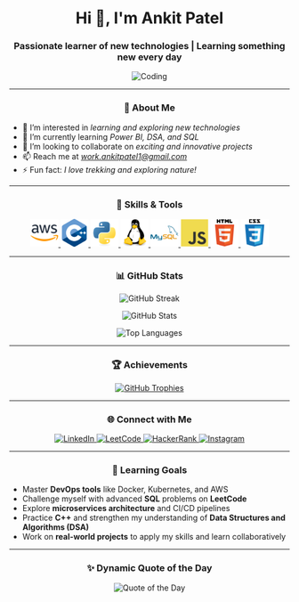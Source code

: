 <h1 align="center">Hi 👋, I'm Ankit Patel</h1>
<h3 align="center">Passionate learner of new technologies | Learning something new every day</h3>

<div align="center">
  <img alt="Coding" width="500" src="https://camo.githubusercontent.com/4d9f5ecceb711eec6e2018f38a5677dc657c9738d4a65ba3b928c41c0a45b439/68747470733a2f2f6d69726f2e6d656469756d2e636f6d2f6d61782f313336302f302a37513379765349765f7430696f4a2d5a2e676966" />
</div>

---

<h3 align="center">🌟 About Me</h3>

- 👀 I’m interested in *learning and exploring new technologies*  
- 🌱 I’m currently learning *Power BI, DSA, and SQL*  
- 👯 I’m looking to collaborate on *exciting and innovative projects*  
- 📫 Reach me at *work.ankitpatel1@gmail.com*  
- ⚡ Fun fact: *I love trekking and exploring nature!*

---

<h3 align="center">🚀 Skills & Tools</h3>
<p align="center">
  <a href="https://aws.amazon.com/" target="_blank" rel="noreferrer">
    <img src="https://raw.githubusercontent.com/devicons/devicon/master/icons/amazonwebservices/amazonwebservices-original-wordmark.svg" alt="aws" width="50" height="50" />
  </a>
  <a href="https://www.w3schools.com/cpp/" target="_blank" rel="noreferrer">
    <img src="https://raw.githubusercontent.com/devicons/devicon/master/icons/cplusplus/cplusplus-original.svg" alt="cplusplus" width="50" height="50" />
  </a>
  <a href="https://www.python.org/" target="_blank" rel="noreferrer">
    <img src="https://raw.githubusercontent.com/devicons/devicon/master/icons/python/python-original.svg" alt="python" width="50" height="50" />
  </a>
  <a href="https://www.linux.org/" target="_blank" rel="noreferrer">
    <img src="https://raw.githubusercontent.com/devicons/devicon/master/icons/linux/linux-original.svg" alt="linux" width="50" height="50" />
  </a>
  <a href="https://www.mysql.com/" target="_blank" rel="noreferrer">
    <img src="https://raw.githubusercontent.com/devicons/devicon/master/icons/mysql/mysql-original-wordmark.svg" alt="mysql" width="50" height="50" />
  </a>
  <a href="https://developer.mozilla.org/en-US/docs/Web/JavaScript" target="_blank" rel="noreferrer">
    <img src="https://raw.githubusercontent.com/devicons/devicon/master/icons/javascript/javascript-original.svg" alt="javascript" width="50" height="50" />
  </a>
  <a href="https://www.w3.org/html/" target="_blank" rel="noreferrer">
    <img src="https://raw.githubusercontent.com/devicons/devicon/master/icons/html5/html5-original-wordmark.svg" alt="html5" width="50" height="50" />
  </a>
  <a href="https://www.w3schools.com/css/" target="_blank" rel="noreferrer">
    <img src="https://raw.githubusercontent.com/devicons/devicon/master/icons/css3/css3-original-wordmark.svg" alt="css3" width="50" height="50" />
  </a>
</p>

---

<h3 align="center">📊 GitHub Stats</h3>
<p align="center">
  <img src="https://github-readme-streak-stats.herokuapp.com?user=prajwalmehrotra12212095&theme=radical" alt="GitHub Streak" />
</p>
<p align="center">
  <img src="https://github-readme-stats.vercel.app/api?username=prajwalmehrotra12212095&show_icons=true&theme=radical" alt="GitHub Stats" />
</p>
<p align="center">
  <img src="https://github-readme-stats.vercel.app/api/top-langs?username=prajwalmehrotra12212095&layout=compact&theme=radical" alt="Top Languages" />
</p>

---

<h3 align="center">🏆 Achievements</h3>
<p align="center">
  <a href="https://github-profile-trophy.vercel.app/?username=prajwalmehrotra12212095&theme=onedark">
    <img src="https://github-profile-trophy.vercel.app/?username=prajwalmehrotra12212095&theme=onedark" alt="GitHub Trophies" />
  </a>
</p>

---

<h3 align="center">🌐 Connect with Me</h3>
<p align="center">
  <a href="https://www.linkedin.com/in/ankit-patel-2275-/" target="_blank">
    <img src="https://img.shields.io/badge/-LinkedIn-blue?style=for-the-badge&logo=linkedin" alt="LinkedIn" />
  </a>
  <a href="https://leetcode.com/u/ankitPatel_2275/" target="_blank">
    <img src="https://img.shields.io/badge/-LeetCode-orange?style=for-the-badge&logo=leetcode" alt="LeetCode" />
  </a>
  <a href="https://www.hackerrank.com/@learn_ankitpate1" target="_blank">
    <img src="https://img.shields.io/badge/-HackerRank-green?style=for-the-badge&logo=hackerrank" alt="HackerRank" />
  </a>
  <a href="https://instagram.com/ankit_patel_2275" target="_blank">
    <img src="https://img.shields.io/badge/-Instagram-purple?style=for-the-badge&logo=instagram" alt="Instagram" />
  </a>
</p>

---

<h3 align="center">📅 Learning Goals</h3>
<ul>
  <li>Master <strong>DevOps tools</strong> like Docker, Kubernetes, and AWS</li>
  <li>Challenge myself with advanced <strong>SQL</strong> problems on <strong>LeetCode</strong></li>
  <li>Explore <strong>microservices architecture</strong> and CI/CD pipelines</li>
  <li>Practice <strong>C++</strong> and strengthen my understanding of <strong>Data Structures and Algorithms (DSA)</strong></li>
  <li>Work on <strong>real-world projects</strong> to apply my skills and learn collaboratively</li>
</ul>

---

<h3 align="center">✨ Dynamic Quote of the Day</h3>
<p align="center">
  <img src="https://quotes-github-readme.vercel.app/api?type=horizontal&theme=radical" alt="Quote of the Day" />
</p>
